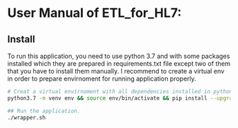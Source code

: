 # User Manual of ETL_for_HL7:
## Install
To run this application, you need to use python 3.7 and with some packages installed which they are prepared in requirements.txt file except two of them that you have to install them manually.
I recommend to create a virtual env in  order to prepare envirnoment for running application properly.


```bash
# Creat a virtual envirnoment with all dependencies installed in python version 3.7
python3.7 -m venv env && source env/bin/activate && pip install --upgrade pip && pip install -r requirements.txt 

## Run the application.
./wrapper.sh 


